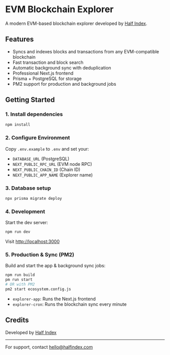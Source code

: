 # EVM Blockchain Explorer

A modern EVM-based blockchain explorer developed by [Half Index](https://halfindex.com).

## Features
- Syncs and indexes blocks and transactions from any EVM-compatible blockchain
- Fast transaction and block search
- Automatic background sync with deduplication
- Professional Next.js frontend
- Prisma + PostgreSQL for storage
- PM2 support for production and background jobs

## Getting Started

### 1. Install dependencies
```bash
npm install
```

### 2. Configure Environment
Copy `.env.example` to `.env` and set your:
- `DATABASE_URL` (PostgreSQL)
- `NEXT_PUBLIC_RPC_URL` (EVM node RPC)
- `NEXT_PUBLIC_CHAIN_ID` (Chain ID)
- `NEXT_PUBLIC_APP_NAME` (Explorer name)

### 3. Database setup
```bash
npx prisma migrate deploy
```

### 4. Development
Start the dev server:
```bash
npm run dev
```
Visit [http://localhost:3000](http://localhost:3000)

### 5. Production & Sync (PM2)
Build and start the app & background sync jobs:
```bash
npm run build
pm run start
# OR with PM2
pm2 start ecosystem.config.js
```

- `explorer-app`: Runs the Next.js frontend
- `explorer-cron`: Runs the blockchain sync every minute

## Credits
Developed by [Half Index](https://halfindex.com)

---
For support, contact hello@halfindex.com

